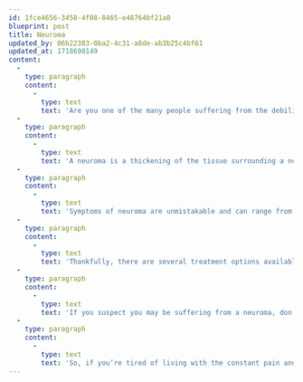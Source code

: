```yaml
---
id: 1fce4656-3458-4f08-8465-e48764bf21a0
blueprint: post
title: Neuroma
updated_by: 06b22383-0ba2-4c31-a8de-ab3b25c4bf61
updated_at: 1718690149
content:
  -
    type: paragraph
    content:
      -
        type: text
        text: 'Are you one of the many people suffering from the debilitating pain of a neuroma in the balls of your feet? If so, you know firsthand how this condition can negatively impact your daily life.'
  -
    type: paragraph
    content:
      -
        type: text
        text: 'A neuroma is a thickening of the tissue surrounding a nerve in your foot, most commonly affecting the nerve between the third and fourth toes – a condition known as Morton’s neuroma. The culprit behind this painful condition is often attributed to the compression or irritation of the affected nerve. Tight or ill-fitting shoes, high heels, and repetitive high-impact activities are common causes of neuroma.'
  -
    type: paragraph
    content:
      -
        type: text
        text: 'Symptoms of neuroma are unmistakable and can range from tingling, numbness, and a burning sensation in the affected area to a feeling of fullness or standing on a pebble. The pain can be constant or intermittent and can worsen when wearing tight shoes or engaging in high-impact activities.'
  -
    type: paragraph
    content:
      -
        type: text
        text: 'Thankfully, there are several treatment options available to help relieve the pain caused by neuromas. Resting and avoiding high-impact activities can help reduce inflammation and alleviate pain. Applying ice to the affected area can also help reduce swelling and alleviate pain. Footwear with proper arch support and a wide toe box can help take the pressure off the affected area. Custom orthotics or shoe inserts can redistribute pressure and relieve pain. In severe cases, steroid injections can be utilized to reduce inflammation or surgery to remove the affected tissue.'
  -
    type: paragraph
    content:
      -
        type: text
        text: 'If you suspect you may be suffering from a neuroma, don’t hesitate to call our office.'
  -
    type: paragraph
    content:
      -
        type: text
        text: 'So, if you’re tired of living with the constant pain and discomfort of a neuroma, take action today. Call us to develop an effective treatment plan, and take the first step towards relieving your foot pain. Don’t let your neuroma hold you back any longer.'
---
```

